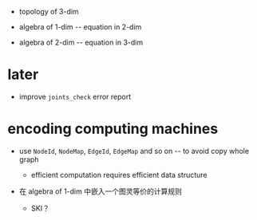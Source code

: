 - topology of 3-dim

- algebra of 1-dim -- equation in 2-dim
- algebra of 2-dim -- equation in 3-dim

# later

- improve `joints_check` error report

# encoding computing machines

- use `NodeId`, `NodeMap`, `EdgeId`, `EdgeMap` and so on -- to avoid copy whole graph

  - efficient computation requires efficient data structure

- 在 algebra of 1-dim 中嵌入一个图灵等价的计算规则

  - SKI？
